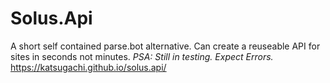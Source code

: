 # Solus.Api
A short self contained parse.bot alternative. Can create a reuseable API for sites in seconds not minutes.
_PSA: Still in testing. Expect Errors._
https://katsugachi.github.io/solus.api/
